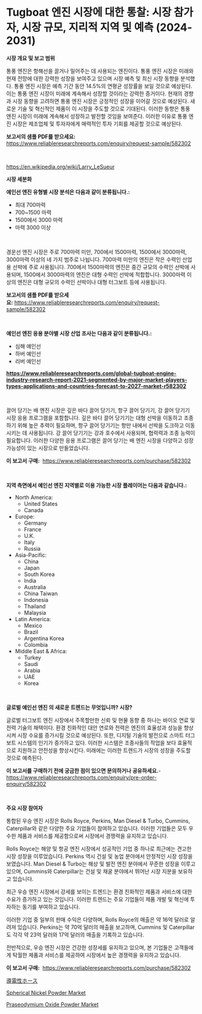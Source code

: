 <p><h1>Tugboat 엔진 시장에 대한 통찰: 시장 참가자, 시장 규모, 지리적 지역 및 예측 (2024-2031)</h1></p><p><strong>시장 개요 및 보고 범위</strong></p>
<p><p>통풍 엔진은 항해선을 끌거나 밀어주는 데 사용되는 엔진이다. 통풍 엔진 시장은 미래와 현재 전망에 대한 강력한 성장을 보여주고 있으며 시장 예측 및 최신 시장 동향을 분석했다. 통풍 엔진 시장은 예측 기간 동안 14.5%의 연평균 성장률을 보일 것으로 예상된다. 이는 통풍 엔진 시장이 미래에 계속해서 성장할 것이라는 강력한 증거이다. 현재의 경향과 시장 동향을 고려하면 통풍 엔진 시장은 긍정적인 성장을 이어갈 것으로 예상된다. 새로운 기술 및 혁신적인 제품이 이 시장을 주도할 것으로 기대된다. 이러한 동향은 통풍 엔진 시장이 미래에 계속해서 성장하고 발전할 것임을 보여준다. 이러한 이유로 통풍 엔진 시장은 제조업체 및 투자자에게 매력적인 투자 기회를 제공할 것으로 예상된다.</p></p>
<p><strong>보고서의 샘플 PDF를 받으세요:</strong> <a href="https://www.reliableresearchreports.com/enquiry/request-sample/582302">https://www.reliableresearchreports.com/enquiry/request-sample/582302</a></p>
<p>&nbsp;</p>
<p><a href="https://en.wikipedia.org/wiki/Larry_LeSueur">https://en.wikipedia.org/wiki/Larry_LeSueur</a></p>
<p><strong>시장 세분화</strong></p>
<p><strong>예인선 엔진 유형별 시장 분석은 다음과 같이 분류됩니다.:</strong></p>
<p><ul><li>최대 700마력</li><li>700~1500 마력</li><li>1500에서 3000 마력</li><li>마력 3000 이상</li></ul></p>
<p>&nbsp;</p>
<p><p>경운선 엔진 시장은 주로 700마력 미만, 700에서 1500마력, 1500에서 3000마력, 3000마력 이상의 네 가지 범주로 나뉩니다. 700마력 미만의 엔진은 작은 수력인 산업용 선박에 주로 사용됩니다. 700에서 1500마력의 엔진은 중간 규모의 수력인 선박에 사용되며, 1500에서 3000마력의 엔진은 대형 수력인 선박에 적합합니다. 3000마력 이상의 엔진은 대형 규모의 수력인 선박이나 대형 터그보트 등에 사용됩니다.</p></p>
<p><strong>보고서의 샘플 PDF를 받으세요:</strong>&nbsp;<a href="https://www.reliableresearchreports.com/enquiry/request-sample/582302">https://www.reliableresearchreports.com/enquiry/request-sample/582302</a></p>
<p>&nbsp;</p>
<p><strong> 예인선 엔진 응용 분야별 시장 산업 조사는 다음과 같이 분류됩니다.:</strong></p>
<p><ul><li>심해 예인선</li><li>하버 예인선</li><li>리버 예인선</li></ul></p>
<p><strong><a href="https://www.reliableresearchreports.com/global-tugboat-engine-industry-research-report-2021-segmented-by-major-market-players-types-applications-and-countries-forecast-to-2027-market-r582302">https://www.reliableresearchreports.com/global-tugboat-engine-industry-research-report-2021-segmented-by-major-market-players-types-applications-and-countries-forecast-to-2027-market-r582302</a></strong></p>
<p>&nbsp;</p>
<p><p>끌어 당기는 배 엔진 시장은 깊은 바다 끌어 당기기, 항구 끌어 당기기, 강 끌어 당기기 시장 응용 프로그램을 포함합니다. 깊은 바다 끌어 당기기는 대형 선박을 이동하고 조종하기 위해 높은 추력이 필요하며, 항구 끌어 당기기는 항만 내에서 선박을 도크하고 이동시키는 데 사용됩니다. 강 끌어 당기기는 강과 호수에서 사용되며, 협력력과 조종 능력이 필요합니다. 이러한 다양한 응용 프로그램은 끌어 당기는 배 엔진 시장을 다양하고 성장 가능성이 있는 시장으로 만들었습니다.</p></p>
<p><strong>이 보고서 구매:</strong>&nbsp; <a href="https://www.reliableresearchreports.com/purchase/582302">https://www.reliableresearchreports.com/purchase/582302</a></p>
<p>&nbsp;</p>
<p><strong>지역 측면에서 예인선 엔진 지역별로 이용 가능한 시장 플레이어는 다음과 같습니다.:</strong></p>
<p><ul>
    <li>
        North America:
        <ul>
            <li>United States</li>
            <li>Canada</li>
        </ul>
    </li>
    <li>
        Europe:
        <ul>
            <li>Germany</li>
            <li>France</li>
            <li>U.K.</li>
            <li>Italy</li>
            <li>Russia</li>
        </ul>
    </li>
    <li>
        Asia-Pacific:
        <ul>
            <li>China</li>
            <li>Japan</li>
            <li>South Korea</li>
            <li>India</li>
            <li>Australia</li>
            <li>China Taiwan</li>
            <li>Indonesia</li>
            <li>Thailand</li>
            <li>Malaysia</li>
        </ul>
    </li>
    <li>
        Latin America:
        <ul>
            <li>Mexico</li>
            <li>Brazil</li>
            <li>Argentina Korea</li>
            <li>Colombia</li>
        </ul>
    </li>
    <li>
        Middle East & Africa:
        <ul>
            <li>Turkey</li>
            <li>Saudi</li>
            <li>Arabia</li>
            <li>UAE</li>
            <li>Korea</li>
        </ul>
    </li>
    </ul></p>
<p>&nbsp;</p>
<p><strong>글로벌 예인선 엔진 의 새로운 트렌드는 무엇입니까? 시장?</strong></p>
<p><p>글로벌 터그보트 엔진 시장에서 주목할만한 신뢰 및 현물 동향 중 하나는 바이오 연료 및 전력 기술의 채택이다. 환경 친화적인 대안 연로와 전력은 엔진의 효율성과 성능을 향상시켜 시장 수요를 증가시킬 것으로 예상된다. 또한, 디지털 기술의 발전으로 스마트 터그보트 시스템의 인기가 증가하고 있다. 이러한 시스템은 조종사들의 작업을 보다 효율적으로 지원하고 안전성을 향상시킨다. 미래에는 이러한 트렌드가 시장의 성장을 주도할 것으로 예측된다.</p></p>
<p><strong>이 보고서를 구매하기 전에 궁금한 점이 있으면 문의하거나 공유하세요.</strong>- <a href="https://www.reliableresearchreports.com/enquiry/pre-order-enquiry/582302">https://www.reliableresearchreports.com/enquiry/pre-order-enquiry/582302</a></p>
<p>&nbsp;</p>
<p><strong>주요 시장 참여자</strong></p>
<p><p>통합된 우승 엔진 시장은 Rolls Royce, Perkins, Man Diesel & Turbo, Cummins, Caterpillar와 같은 다양한 주요 기업들이 참여하고 있습니다. 이러한 기업들은 모두 우수한 제품과 서비스를 제공함으로써 시장에서 경쟁력을 유지하고 있습니다.</p><p>Rolls Royce는 해양 및 항공 엔진 시장에서 성공적인 기업 중 하나로 최근에는 견고한 시장 성장을 이루었습니다. Perkins 역시 건설 및 농업 분야에서 안정적인 시장 성장을 보였습니다. Man Diesel & Turbo는 해상 및 발전 엔진 분야에서 꾸준한 성장을 이루고 있으며, Cummins와 Caterpillar는 건설 및 채굴 분야에서 뛰어난 시장 지분을 보유하고 있습니다.</p><p>최근 우승 엔진 시장에서 강세를 보이는 트렌드는 환경 친화적인 제품과 서비스에 대한 수요가 증가하고 있는 것입니다. 이러한 트렌드는 주요 기업들이 제품 개발 및 혁신에 투자하는 동기를 부여하고 있습니다.</p><p>이러한 기업 중 일부의 판매 수익은 다양하며, Rolls Royce의 매출은 약 16억 달러로 알려져 있습니다. Perkins는 약 70억 달러의 매출을 보고하며, Cummins 및 Caterpillar도 각각 약 23억 달러와 17억 달러의 매출을 기록하고 있습니다.</p><p>전반적으로, 우승 엔진 시장은 건강한 성장세를 유지하고 있으며, 본 기업들은 고객들에게 탁월한 제품과 서비스를 제공하여 시장에서 높은 경쟁력을 유지하고 있습니다.</p></p>
<p><strong>이 보고서 구매:</strong>&nbsp;&nbsp;<a href="https://www.reliableresearchreports.com/purchase/582302">https://www.reliableresearchreports.com/purchase/582302</a></p>
<p><p><a href="https://github.com/DanykaKilback/Market-Research-Report-List-2/blob/main/18930543514.md">導電性ホース</a></p><p><a href="https://github.com/mackpencerus/Market-Research-Report-List-1/blob/main/spherical-nickel-powder-market.md">Spherical Nickel Powder Market</a></p><p><a href="https://github.com/carolalsopr44536/Market-Research-Report-List-1/blob/main/praseodymium-oxide-powder-market.md">Praseodymium Oxide Powder Market</a></p></p>